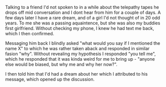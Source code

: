 Talking to a friend I'd not spoken to in a while about the telepathy tapes he drops off mid conversation and I dont hear from him for a couple of days. A few days later I have a rare dream, and of a girl I'd not thought of in 20 odd years. To me she was a passing aquaintence, but she was also my buddies first girlfriend. Without checking my phone, I knew he had text me back, which I then confirmed. 

Messaging him back I blindly asked "what would you say if I mentioned the name X" to which he was rather taken aback and responded in similar fasion "why". Without revealing my hypothesis I responded "you tell me", which he responded that it was kinda weird for me to bring up - "anyone else would be biased, but why me and why her now?". 

I then told him that I'd had a dream about her which I attributed to his message, which opened up the discussion.